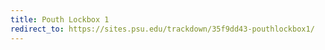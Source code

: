```yaml
---
title: Pouth Lockbox 1
redirect_to: https://sites.psu.edu/trackdown/35f9dd43-pouthlockbox1/
---
```

